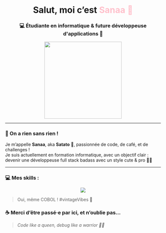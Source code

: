 <!-- README.md for Sanaa aka Satato -->

<h1 align="center">Salut, moi c’est <span style="color:pink;">Sanaa 🥔</span></h1>
<h3 align="center">💻 Étudiante en informatique & future développeuse d'applications 💖</h3>

<p align="center">
  <img src="file:///C:/Users/Sanaa/Downloads/t%C3%A9l%C3%A9chargement.gif" width="250" alt="" />
</p>

---

### 🌟 On a rien sans rien !

Je m’appelle **Sanaa**, aka **Satato** 🥔, passionnée de code, de café, et de challenges !  
Je suis actuellement en formation informatique, avec un objectif clair : devenir une développeuse full stack badass avec un style cute & pro 💼🌸

---

### 💻 Mes skills :

<p align="center">
  <img src="https://skillicons.dev/icons?i=html,css,js,java,python,cpp,c,react,nodejs,sql" />
</p>

> Oui, même COBOL ! #vintageVibes 💾


### ☕ Merci d’être passé·e par ici, et n’oublie pas…

> *Code like a queen, debug like a warrior 💪👑*



